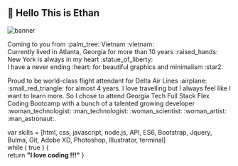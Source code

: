 ## :eyes: Hello This is Ethan 
![banner](https://user-images.githubusercontent.com/64672854/89487802-617d4800-d774-11ea-97dc-88cc906aee10.png)
<p>Coming to you from :palm_tree: Vietnam :vietnam: <br>
Currently lived in Atlanta, Georgia for more than 10 years :raised_hands:<br>
New York is always in my heart :statue_of_liberty: <br>
I have a never ending :heart: for beautiful graphics and minimalism :star2: </p>

<p> Proud to be world-class flight attendant for Delta Air Lines :airplane: :small_red_triangle: for almost 4 years. I love travelling but I always feel like I want to learn more. So I chose to attend Georgia Tech Full Stack Flex Coding Bootcamp with a bunch of a talented growing developer :woman_technologist: :man_technologist: :woman_scientist: :woman_artist: :man_astronaut:.<br>

var skills = \[html, css, javascript, node.js, API, ES6, Bootstrap, Jquery, Bulma, Git, Adobe XD, Photoshop, Illustrator, terminal\] <br>
while ( true ) { <br>
return  <strong>"I love coding !!!"</strong>
}



